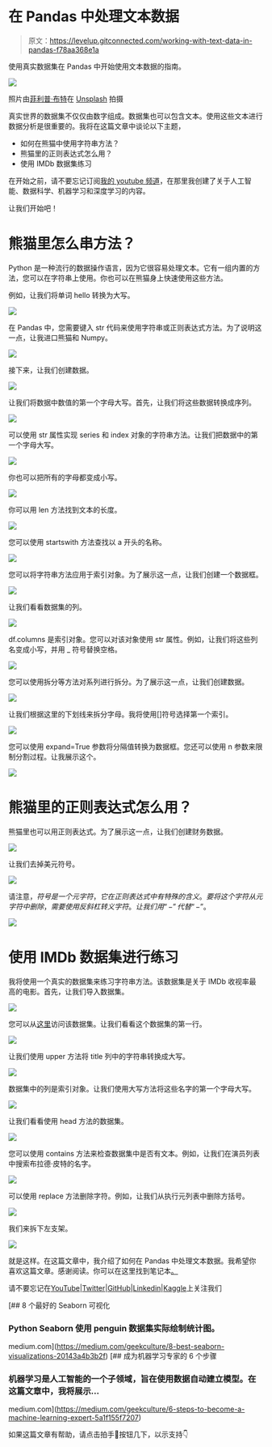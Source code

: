# 在 Pandas 中处理文本数据

> 原文：<https://levelup.gitconnected.com/working-with-text-data-in-pandas-f78aa368e1a>

使用真实数据集在 Pandas 中开始使用文本数据的指南。

![](img/63e7613348a00ac0562b83822607fa85.png)

照片由[菲利普·布特](https://unsplash.com/@flipboo?utm_source=medium&utm_medium=referral)在 [Unsplash](https://unsplash.com?utm_source=medium&utm_medium=referral) 拍摄

真实世界的数据集不仅仅由数字组成。数据集也可以包含文本。使用这些文本进行数据分析是很重要的。我将在这篇文章中谈论以下主题，

*   如何在熊猫中使用字符串方法？
*   熊猫里的正则表达式怎么用？
*   使用 IMDb 数据集练习

在开始之前，请不要忘记订阅[我的 youtube 频道](https://youtube.com/c/tirendazacademy)，在那里我创建了关于人工智能、数据科学、机器学习和深度学习的内容。

让我们开始吧！

# 熊猫里怎么串方法？

Python 是一种流行的数据操作语言，因为它很容易处理文本。它有一组内置的方法，您可以在字符串上使用。你也可以在熊猫身上快速使用这些方法。

例如，让我们将单词 hello 转换为大写。

![](img/63f0e410498184b755d4845187b5c176.png)

在 Pandas 中，您需要键入 str 代码来使用字符串或正则表达式方法。为了说明这一点，让我进口熊猫和 Numpy。

![](img/bd9f5e488358c24923bfcf8465ea7f29.png)

接下来，让我们创建数据。

![](img/0987ace7efd9fd35ea59d5d9c9dd0b1f.png)

让我们将数据中数值的第一个字母大写。首先，让我们将这些数据转换成序列。

![](img/606a3cd0c9841538aba518155a39d028.png)

可以使用 str 属性实现 series 和 index 对象的字符串方法。让我们把数据中的第一个字母大写。

![](img/818d97d7e3c2b78ebb38097ed5d2427b.png)

你也可以把所有的字母都变成小写。

![](img/fa3140b451d82be219d10d004cf67642.png)

你可以用 len 方法找到文本的长度。

![](img/b0c1c1a9645c25323d4833e32dbdef56.png)

您可以使用 startswith 方法查找以 a 开头的名称。

![](img/81adc0950afaf897c98f378fc4bdc772.png)

您可以将字符串方法应用于索引对象。为了展示这一点，让我们创建一个数据框。

![](img/26b6a09eb8efeb263e32a4a988b21810.png)

让我们看看数据集的列。

![](img/179ff795af222d4a85f753e9012c48fc.png)

df.columns 是索引对象。您可以对该对象使用 str 属性。例如，让我们将这些列名变成小写，并用 _ 符号替换空格。

![](img/c0dded4b5fa2ce97358fd45a043b087a.png)

您可以使用拆分等方法对系列进行拆分。为了展示这一点，让我们创建数据。

![](img/f1ea3664b27615d4406071aab04e5ec1.png)

让我们根据这里的下划线来拆分字母。我将使用[]符号选择第一个索引。

![](img/97214cf915b8a3ce2ad0300cd6a1bcbe.png)

您可以使用 expand=True 参数将分隔值转换为数据框。您还可以使用 n 参数来限制分割过程。让我展示这个。

![](img/7de89499f8e795e3969b376ae14d6768.png)

# 熊猫里的正则表达式怎么用？

熊猫里也可以用正则表达式。为了展示这一点，让我们创建财务数据。

![](img/1c9e7d042b22e9cf03626c19bbbdd817.png)

让我们去掉美元符号。

![](img/faf5e0723bac204b61fc95504414e880.png)

请注意，$符号是一个元字符，它在正则表达式中有特殊的含义。要将这个字符从元字符中删除，需要使用反斜杠转义字符。让我们用“-”代替“-$”。

![](img/5da591f1eedad89e3394240775d79181.png)

# 使用 IMDb 数据集进行练习

我将使用一个真实的数据集来练习字符串方法。该数据集是关于 IMDb 收视率最高的电影。首先，让我们导入数据集。

![](img/929af85400d62a0c62a77c84c0d71e54.png)

您可以从[这里](https://github.com/TirendazAcademy/pandas-tutorial,)访问该数据集。让我们看看这个数据集的第一行。

![](img/99457022440b82a03e8aacfcf5c6f3bb.png)

让我们使用 upper 方法将 title 列中的字符串转换成大写。

![](img/ff69567c0ba049a6865ae9171b61820d.png)

数据集中的列是索引对象。让我们使用大写方法将这些名字的第一个字母大写。

![](img/6fe7f405c868f4a06afaf49a4dfc28aa.png)

让我们看看使用 head 方法的数据集。

![](img/0d93ef46a53beeb69ef9411c5f6f0b63.png)

您可以使用 contains 方法来检查数据集中是否有文本。例如，让我们在演员列表中搜索布拉德·皮特的名字。

![](img/5db022f5eb72e95acf449c6435a76581.png)

可以使用 replace 方法删除字符。例如，让我们从执行元列表中删除方括号。

![](img/772abe37eb7276a95800da1ab760e790.png)

我们来拆下左支架。

![](img/c88c2c07ed8c5f09ab6348d1ab9f7312.png)

就是这样。在这篇文章中，我介绍了如何在 Pandas 中处理文本数据。我希望你喜欢这篇文章。感谢阅读。你可以在这里找到笔记本[。](https://github.com/TirendazAcademy/PANDAS-TUTORIAL/blob/main/20-Working%20with%20Text%20Data.ipynb)

请不要忘记在[YouTube](http://youtube.com/tirendazacademy)|[Twitter](http://twitter.com/tirendazacademy)|[GitHub](http://github.com/tirendazacademy)|[Linkedin](https://www.linkedin.com/in/tirendaz-academy)|[Kaggle](https://www.kaggle.com/tirendazacademy)上关注我们

[](https://medium.com/geekculture/8-best-seaborn-visualizations-20143a4b3b2f) [## 8 个最好的 Seaborn 可视化

### Python Seaborn 使用 penguin 数据集实际绘制统计图。

medium.com](https://medium.com/geekculture/8-best-seaborn-visualizations-20143a4b3b2f) [](https://medium.com/geekculture/6-steps-to-become-a-machine-learning-expert-5a1f155f7207) [## 成为机器学习专家的 6 个步骤

### 机器学习是人工智能的一个子领域，旨在使用数据自动建立模型。在这篇文章中，我将展示…

medium.com](https://medium.com/geekculture/6-steps-to-become-a-machine-learning-expert-5a1f155f7207) 

如果这篇文章有帮助，请点击拍手👏按钮几下，以示支持👇